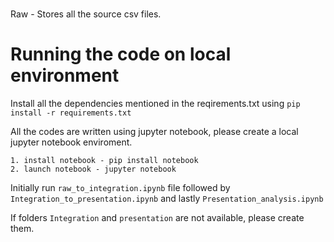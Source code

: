 #

Raw - Stores all the source csv files.

# Running the code on local environment

Install all the dependencies mentioned in the reqirements.txt using `pip install -r requirements.txt`

All the codes are written using jupyter notebook, please create a local jupyter notebook enviroment.

    1. install notebook - pip install notebook
    2. launch notebook - jupyter notebook

Initially run `raw_to_integration.ipynb` file followed by `Integration_to_presentation.ipynb` and lastly `Presentation_analysis.ipynb`

If folders `Integration` and `presentation` are not available, please create them.
